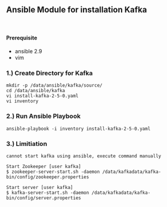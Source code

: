 ## Ansible Module for installation Kafka
​ 
#### Prerequisite

- ansible 2.9 
- vim

### 1.) Create Directory for Kafka 
```shell 
mkdir -p /data/ansible/kafka/source/
cd /data/ansible/kafka
vi install-kafka-2-5-0.yaml
vi inventory
```
### 2.) Run Ansible Playbook  
```shell 
ansible-playbook -i inventory install-kafka-2-5-0.yaml
```
### 3.) Limitiation  
```shell 
cannot start kafka using ansible, execute command manually

Start Zookeeper [user kafka]
$ zookeeper-server-start.sh -daemon /data/kafkadata/kafka-bin/config/zookeeper.properties
 
Start server [user kafka]
$ kafka-server-start.sh -daemon /data/kafkadata/kafka-bin/config/server.properties

